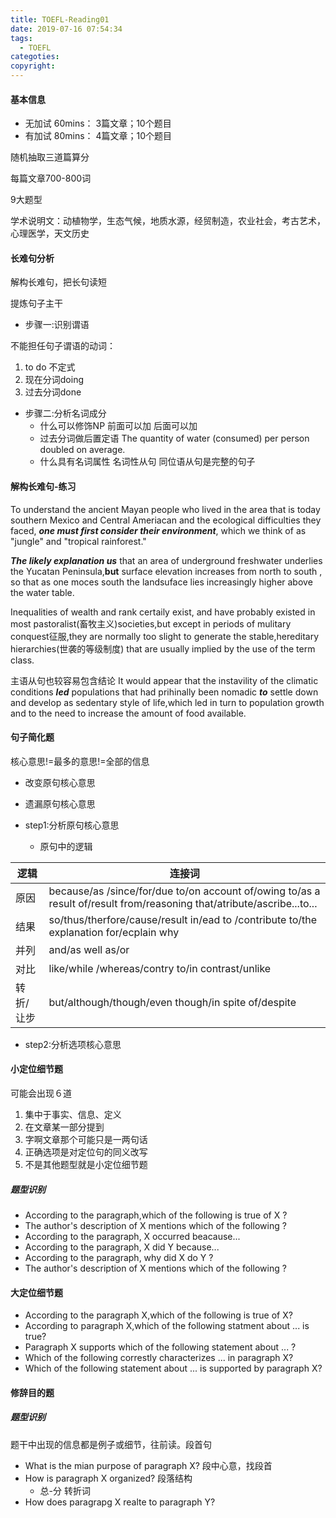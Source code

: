 ```yaml
---
title: TOEFL-Reading01
date: 2019-07-16 07:54:34
tags:
  - TOEFL
categoties:
copyright:
---
```

#### 基本信息
+ 无加试  60mins： 3篇文章；10个题目
+ 有加试  80mins： 4篇文章；10个题目

随机抽取三道篇算分

每篇文章700-800词

9大题型

学术说明文：动植物学，生态气候，地质水源，经贸制造，农业社会，考古艺术，心理医学，天文历史

#### 长难句分析
解构长难句，把长句读短

提炼句子主干
+ 步骤一:识别谓语

不能担任句子谓语的动词：
1. to do 不定式
2. 现在分词doing
3. 过去分词done
+ 步骤二:分析名词成分
  + 什么可以修饰NP 前面可以加 后面可以加
  + 过去分词做后置定语 The quantity of water (consumed) per person doubled on average.
  + 什么具有名词属性 名词性从句 同位语从句是完整的句子

#### 解构长难句-练习
To understand the ancient Mayan people who lived in the area that is today southern Mexico and Central Ameriacan and the ecological difficulties they faced, ***one must first consider their environment***, which we think of as "jungle" and "tropical rainforest."

***The likely explanation us*** that an area of underground freshwater underlies the Yucatan Peninsula,**but** surface elevation increases from north to south , so that as one moces south the landsuface lies increasingly higher above the water table.

Inequalities of wealth and rank certaily exist, and have probably existed in  most pastoralist(畜牧主义)societies,but except in periods of mulitary conquest征服,they are normally too slight to generate the stable,hereditary hierarchies(世袭的等级制度) that are usually implied by the use of the term class.

主语从句也较容易包含结论
It would appear that the instavility of the climatic conditions ***led*** populations that had prihinally been nomadic ***to*** settle down and develop as sedentary style of life,which led in turn to population growth and to the need to increase the amount of food available.

#### 句子简化题
核心意思!=最多的意思!=全部的信息

+ 改变原句核心意思
+ 遗漏原句核心意思

+ step1:分析原句核心意思
  + 原句中的逻辑

| 逻辑      | 连接词                                                                                                                 |
| --------- | ---------------------------------------------------------------------------------------------------------------------- |
| 原因      | because/as /since/for/due to/on account of/owing to/as a result of/result from/reasoning that/atribute/ascribe...to... |
| 结果      | so/thus/therfore/cause/result in/ead to /contribute to/the explanation for/ecplain why                                 |
| 并列      | and/as well as/or                                                                                                      |
| 对比      | like/while /whereas/contry to/in contrast/unlike                                                                       |
| 转折/让步 | but/although/though/even though/in spite of/despite                                                                    |

+ step2:分析选项核心意思
#### 小定位细节题
可能会出现６道

1. 集中于事实、信息、定义
2. 在文章某一部分提到
3. 字啊文章那个可能只是一两句话
4. 正确选项是对定位句的同义改写
5. 不是其他题型就是小定位细节题

##### 题型识别
+ According to the paragraph,which of the following is true of X ?
+ The author's description of X mentions which of the following ?
+ According to the paragraph, X occurred beacause...
+ According to the paragraph, X did Y because...
+ According to the paragraph, why did X do Y ?
+ The author's description of X mentions which of the following ?
#### 大定位细节题

+ According to the paragraph X,which of the following is true of X?
+ According to paragraph X,which of the following statment about ... is true?
+ Paragraph X supports which of the following statement about ... ?
+ Which of the following correstly characterizes ... in paragraph X?
+ Which of the following statement about ... is supported by paragraph X?
#### 修辞目的题
##### 题型识别

题干中出现的信息都是例子或细节，往前读。段首句

+ What is the mian purpose of paragraph X? 段中心意，找段首
+ How is paragraph X organized? 段落结构
  + 总-分 转折词
+ How does paragrapg X realte to paragraph Y?

